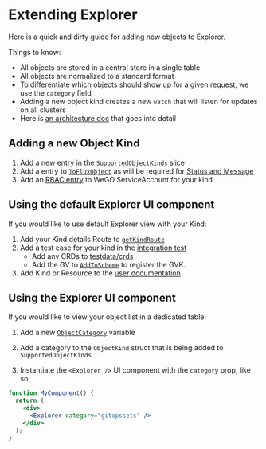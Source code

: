 # Extending Explorer

Here is a quick and dirty guide for adding new objects to Explorer.

Things to know:

- All objects are stored in a central store in a single table
- All objects are normalized to a standard format
- To differentiate which objects should show up for a given request, we use the `category` field
- Adding a new object kind creates a new `watch` that will listen for updates on all clusters
- Here is [an architecture doc](https://github.com/weaveworks/weave-gitops-enterprise/blob/main/docs/architecture/explore.md) that goes into detail

## Adding a new Object Kind

1. Add a new entry in the [`SupportedObjectKinds`](https://github.com/weaveworks/weave-gitops-enterprise/blob/253256c16c777b0d488ca0ba8068b8f80b1b4c07/pkg/query/configuration/objectkind.go#L119) slice
2. Add a entry to [`ToFluxObject`](https://github.com/weaveworks/weave-gitops-enterprise/blob/f36d549b6010afbd3c086c4955637586629ec589/pkg/query/configuration/objectkind.go#L284) as will be required 
for [Status and Message](https://github.com/weaveworks/weave-gitops-enterprise/blob/f36d549b6010afbd3c086c4955637586629ec589/pkg/query/internal/models/object.go#L113C1-L129)
3. Add an [RBAC entry](https://github.com/weaveworks/weave-gitops-enterprise/blob/9101b60a487e1f999b4e988e9ca27bdde4ac7538/charts/mccp/templates/clusters-service/collector.yaml#L13) to WeGO ServiceAccount for your kind

## Using the default Explorer UI component

If you would like to use default Explorer view with your Kind:

1. Add your Kind details Route to [`getKindRoute`](https://github.com/weaveworks/weave-gitops-enterprise/blob/f36d549b6010afbd3c086c4955637586629ec589/ui-cra/src/utils/nav.ts#L3)
2. Add a test case for your kind in the [integration test](https://github.com/weaveworks/weave-gitops-enterprise/blob/main/pkg/query/server/server_integration_test.go#L44)
   - Add any CRDs to [testdata/crds](../pkg/query/server/testdata/crds)
   - Add the GV to [`AddToScheme`](../pkg/query/server/suite_test.go) to register the GVK.
3. Add Kind or Resource to the [user documentation](https://docs.gitops.weave.works/docs/explorer/configuration/#kinds).  
   
## Using the Explorer UI component

If you would like to view your object list in a dedicated table:

1. Add a new [`ObjectCategory`](https://github.com/weaveworks/weave-gitops-enterprise/blob/253256c16c777b0d488ca0ba8068b8f80b1b4c07/pkg/query/internal/models/object.go#L13) variable
2. Add a category to the `ObjectKind` struct that is being added to `SupportedObjectKinds`

3. Instantiate the `<Explorer />` UI component with the `category` prop, like so:

```jsx
function MyComponent() {
  return (
    <div>
      <Explorer category="gitopssets" />
    </div>
  );
}
```
